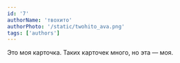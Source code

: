 ```yaml
---
id: '7'
authorName: 'твохито'
authorPhoto: '/static/twohito_ava.png'
tags: ['authors']
---
```


Это моя карточка. Таких карточек много, но эта — моя.
